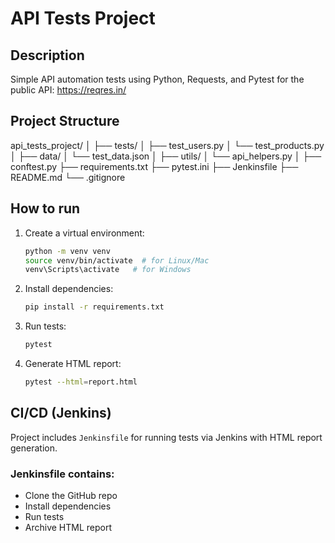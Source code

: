 # API Tests Project

## Description
Simple API automation tests using Python, Requests, and Pytest for the public API: https://reqres.in/

## Project Structure
api_tests_project/
│
├── tests/
│   ├── test_users.py
│   └── test_products.py
│
├── data/
│   └── test_data.json
│
├── utils/
│   └── api_helpers.py
│
├── conftest.py
├── requirements.txt
├── pytest.ini
├── Jenkinsfile
├── README.md
└── .gitignore

## How to run

1. Create a virtual environment:
   ```bash
   python -m venv venv
   source venv/bin/activate  # for Linux/Mac
   venv\Scripts\activate   # for Windows
   ```

2. Install dependencies:
   ```bash
   pip install -r requirements.txt
   ```

3. Run tests:
   ```bash
   pytest
   ```

4. Generate HTML report:
   ```bash
   pytest --html=report.html
   ```

## CI/CD (Jenkins)
Project includes `Jenkinsfile` for running tests via Jenkins with HTML report generation.

### Jenkinsfile contains:
- Clone the GitHub repo
- Install dependencies
- Run tests
- Archive HTML report

